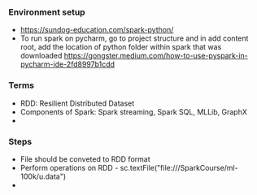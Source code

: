 ### Environment setup
* https://sundog-education.com/spark-python/
* To run spark on pycharm, go to project structure and in add content root, add the location of python folder within spark that was downloaded  https://gongster.medium.com/how-to-use-pyspark-in-pycharm-ide-2fd8997b1cdd


### Terms
* RDD: Resilient Distributed Dataset
* Components of Spark: Spark streaming, Spark SQL, MLLib, GraphX
* 

### Steps
* File should be conveted to RDD format 
* Perform operations on RDD - sc.textFile("file:///SparkCourse/ml-100k/u.data")
* 
